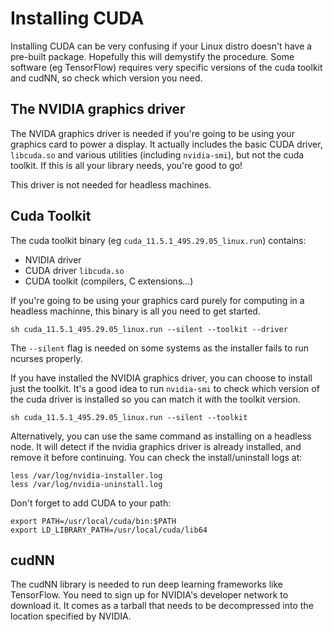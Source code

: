 # Installing CUDA

Installing CUDA can be very confusing if your Linux distro doesn't have a pre-built
package. Hopefully this will demystify the procedure. Some software (eg TensorFlow)
requires very specific versions of the cuda toolkit and cudNN, so check which
version you need.

## The NVIDIA graphics driver
The NVIDA graphics driver is needed if you're going to be using your graphics
card to power a display. It actually includes the basic CUDA driver, 
`libcuda.so` and various utilities (including `nvidia-smi`), but not the cuda
toolkit. If this is all your library needs, you're good to go!

This driver is not needed for headless machines.

## Cuda Toolkit
The cuda toolkit binary (eg `cuda_11.5.1_495.29.05_linux.run`) contains:
- NVIDIA driver
- CUDA driver `libcuda.so`
- CUDA toolkit (compilers, C extensions...)

If you're going to be using your graphics card purely for computing in a 
headless machinne, this binary is all you need to get started.
```
sh cuda_11.5.1_495.29.05_linux.run --silent --toolkit --driver
```

The `--silent` flag is needed on some systems as the installer fails to
run ncurses properly.

If you have installed the NVIDIA graphics driver, you can choose to install
just the toolkit. It's a good idea to run `nvidia-smi` to check which version
of the cuda driver is installed so you can match it with the toolkit version.
```
sh cuda_11.5.1_495.29.05_linux.run --silent --toolkit
```

Alternatively, you can use the same command as installing on a headless node.
It will detect if the nvidia graphics driver is already installed, and remove
it before continuing. You can check the install/uninstall logs at:
```
less /var/log/nvidia-installer.log
less /var/log/nvidia-uninstall.log
```

Don't forget to add CUDA to your path:
```
export PATH=/usr/local/cuda/bin:$PATH
export LD_LIBRARY_PATH=/usr/local/cuda/lib64
```

## cudNN
The cudNN library is needed to run deep learning frameworks like
TensorFlow. You need to sign up for NVIDIA's developer network
to download it. It comes as a tarball that needs to be
decompressed into the location specified by NVIDIA.
